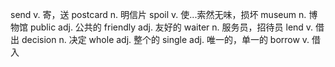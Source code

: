 send        v.      寄，送
postcard    n.      明信片
spoil       v.      使...索然无味，损坏
museum      n.      博物馆
public      adj.    公共的
friendly    adj.    友好的
waiter      n.      服务员，招待员
lend        v.      借出
decision    n.      决定
whole       adj.    整个的
single      adj.    唯一的，单一的
borrow      v.      借入